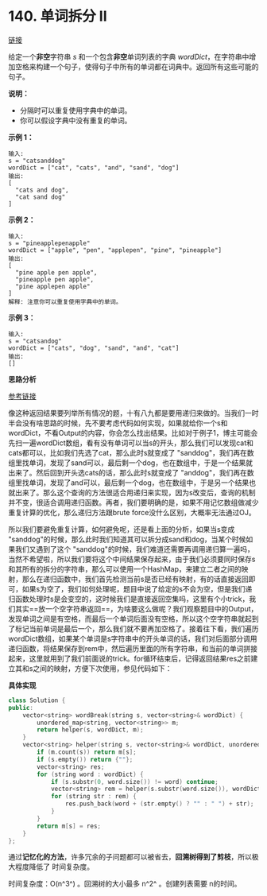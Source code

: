 # 140. 单词拆分 II

[链接](https://leetcode-cn.com/problems/word-break-ii/description/)

给定一个**非空**字符串 *s* 和一个包含**非空**单词列表的字典 *wordDict*，在字符串中增加空格来构建一个句子，使得句子中所有的单词都在词典中。返回所有这些可能的句子。

**说明：**

- 分隔时可以重复使用字典中的单词。
- 你可以假设字典中没有重复的单词。

**示例 1：**

```
输入:
s = "catsanddog"
wordDict = ["cat", "cats", "and", "sand", "dog"]
输出:
[
  "cats and dog",
  "cat sand dog"
]
```

**示例 2：**

```
输入:
s = "pineapplepenapple"
wordDict = ["apple", "pen", "applepen", "pine", "pineapple"]
输出:
[
  "pine apple pen apple",
  "pineapple pen apple",
  "pine applepen apple"
]
解释: 注意你可以重复使用字典中的单词。
```

**示例 3：**

```
输入:
s = "catsandog"
wordDict = ["cats", "dog", "sand", "and", "cat"]
输出:
[]
```

**思路分析**

[参考链接](https://www.cnblogs.com/grandyang/p/4576240.html)

像这种返回结果要列举所有情况的题，十有八九都是要用递归来做的。当我们一时半会没有啥思路的时候，先不要考虑代码如何实现，如果就给你一个s和wordDict，不看Output的内容，你会怎么找出结果。比如对于例子1，博主可能会先扫一遍wordDict数组，看有没有单词可以当s的开头，那么我们可以发现cat和cats都可以，比如我们先选了cat，那么此时s就变成了 "sanddog"，我们再在数组里找单词，发现了sand可以，最后剩一个dog，也在数组中，于是一个结果就出来了。然后回到开头选cats的话，那么此时s就变成了 "anddog"，我们再在数组里找单词，发现了and可以，最后剩一个dog，也在数组中，于是另一个结果也就出来了。那么这个查询的方法很适合用递归来实现，因为s改变后，查询的机制并不变，很适合调用递归函数。再者，我们要明确的是，如果不用记忆数组做减少重复计算的优化，那么递归方法跟brute force没什么区别，大概率无法通过OJ。

所以我们要避免重复计算，如何避免呢，还是看上面的分析，如果当s变成 "sanddog"的时候，那么此时我们知道其可以拆分成sand和dog，当某个时候如果我们又遇到了这个 "sanddog"的时候，我们难道还需要再调用递归算一遍吗，当然不希望啦，所以我们要将这个中间结果保存起来，由于我们必须要同时保存s和其所有的拆分的字符串，那么可以使用一个HashMap，来建立二者之间的映射，那么在递归函数中，我们首先检测当前s是否已经有映射，有的话直接返回即可，如果s为空了，我们如何处理呢，题目中说了给定的s不会为空，但是我们递归函数处理时s是会变空的，这时候我们是直接返回空集吗，这里有个小trick，我们其实==放一个空字符串返回==，为啥要这么做呢？我们观察题目中的Output，发现单词之间是有空格，而最后一个单词后面没有空格，所以这个空字符串就起到了标记当前单词是最后一个，那么我们就不要再加空格了。接着往下看，我们遍历wordDict数组，如果某个单词是s字符串中的开头单词的话，我们对后面部分调用递归函数，将结果保存到rem中，然后遍历里面的所有字符串，和当前的单词拼接起来，这里就用到了我们前面说的trick。for循环结束后，记得返回结果res之前建立其和s之间的映射，方便下次使用，参见代码如下：

**具体实现**

```c++
class Solution {
public:
    vector<string> wordBreak(string s, vector<string>& wordDict) {
        unordered_map<string, vector<string>> m;
        return helper(s, wordDict, m);
    }
    vector<string> helper(string s, vector<string>& wordDict, unordered_map<string, vector<string>>& m) {
        if (m.count(s)) return m[s];
        if (s.empty()) return {""};
        vector<string> res;
        for (string word : wordDict) {
            if (s.substr(0, word.size()) != word) continue;
            vector<string> rem = helper(s.substr(word.size()), wordDict, m);
            for (string str : rem) {
                res.push_back(word + (str.empty() ? "" : " ") + str);
            }
        }
        return m[s] = res;
    }
};
```

通过**记忆化的方法**，许多冗余的子问题都可以被省去，**回溯树得到了剪枝**，所以极大程度降低了 时间复杂度。

时间复杂度：O(n^3^) 。回溯树的大小最多 n^2^ 。创建列表需要 n的时间。
